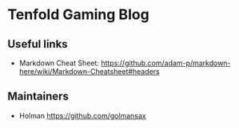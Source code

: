 # Tenfold Gaming Blog

## Useful links
* Markdown Cheat Sheet: https://github.com/adam-p/markdown-here/wiki/Markdown-Cheatsheet#headers

## Maintainers
* Holman https://github.com/golmansax
